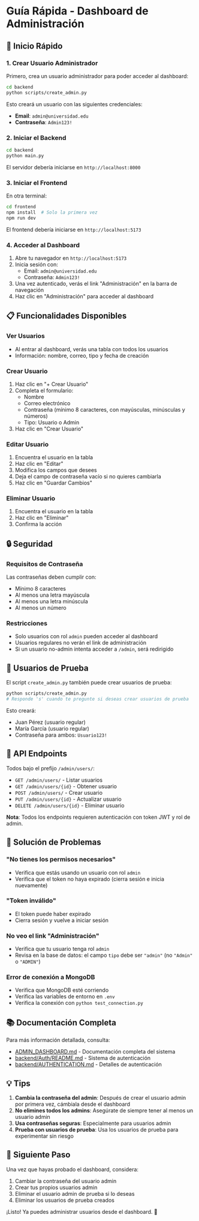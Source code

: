 # Guía Rápida - Dashboard de Administración

## 🚀 Inicio Rápido

### 1. Crear Usuario Administrador

Primero, crea un usuario administrador para poder acceder al dashboard:

```bash
cd backend
python scripts/create_admin.py
```

Esto creará un usuario con las siguientes credenciales:
- **Email**: `admin@universidad.edu`
- **Contraseña**: `Admin123!`

### 2. Iniciar el Backend

```bash
cd backend
python main.py
```

El servidor debería iniciarse en `http://localhost:8000`

### 3. Iniciar el Frontend

En otra terminal:

```bash
cd frontend
npm install  # Solo la primera vez
npm run dev
```

El frontend debería iniciarse en `http://localhost:5173`

### 4. Acceder al Dashboard

1. Abre tu navegador en `http://localhost:5173`
2. Inicia sesión con:
   - Email: `admin@universidad.edu`
   - Contraseña: `Admin123!`
3. Una vez autenticado, verás el link "Administración" en la barra de navegación
4. Haz clic en "Administración" para acceder al dashboard

## 📋 Funcionalidades Disponibles

### Ver Usuarios
- Al entrar al dashboard, verás una tabla con todos los usuarios
- Información: nombre, correo, tipo y fecha de creación

### Crear Usuario
1. Haz clic en "+ Crear Usuario"
2. Completa el formulario:
   - Nombre
   - Correo electrónico
   - Contraseña (mínimo 8 caracteres, con mayúsculas, minúsculas y números)
   - Tipo: Usuario o Admin
3. Haz clic en "Crear Usuario"

### Editar Usuario
1. Encuentra el usuario en la tabla
2. Haz clic en "Editar"
3. Modifica los campos que desees
4. Deja el campo de contraseña vacío si no quieres cambiarla
5. Haz clic en "Guardar Cambios"

### Eliminar Usuario
1. Encuentra el usuario en la tabla
2. Haz clic en "Eliminar"
3. Confirma la acción

## 🔒 Seguridad

### Requisitos de Contraseña
Las contraseñas deben cumplir con:
- Mínimo 8 caracteres
- Al menos una letra mayúscula
- Al menos una letra minúscula
- Al menos un número

### Restricciones
- Solo usuarios con rol `admin` pueden acceder al dashboard
- Usuarios regulares no verán el link de administración
- Si un usuario no-admin intenta acceder a `/admin`, será redirigido

## 🧪 Usuarios de Prueba

El script `create_admin.py` también puede crear usuarios de prueba:

```bash
python scripts/create_admin.py
# Responde 's' cuando te pregunte si deseas crear usuarios de prueba
```

Esto creará:
- Juan Pérez (usuario regular)
- María García (usuario regular)
- Contraseña para ambos: `Usuario123!`

## 📡 API Endpoints

Todos bajo el prefijo `/admin/users/`:

- `GET /admin/users/` - Listar usuarios
- `GET /admin/users/{id}` - Obtener usuario
- `POST /admin/users/` - Crear usuario
- `PUT /admin/users/{id}` - Actualizar usuario
- `DELETE /admin/users/{id}` - Eliminar usuario

**Nota**: Todos los endpoints requieren autenticación con token JWT y rol de admin.

## 🐛 Solución de Problemas

### "No tienes los permisos necesarios"
- Verifica que estás usando un usuario con rol `admin`
- Verifica que el token no haya expirado (cierra sesión e inicia nuevamente)

### "Token inválido"
- El token puede haber expirado
- Cierra sesión y vuelve a iniciar sesión

### No veo el link "Administración"
- Verifica que tu usuario tenga rol `admin`
- Revisa en la base de datos: el campo `tipo` debe ser `"admin"` (no `"Admin"` o `"ADMIN"`)

### Error de conexión a MongoDB
- Verifica que MongoDB esté corriendo
- Verifica las variables de entorno en `.env`
- Verifica la conexión con `python test_connection.py`

## 📚 Documentación Completa

Para más información detallada, consulta:
- [ADMIN_DASHBOARD.md](./ADMIN_DASHBOARD.md) - Documentación completa del sistema
- [backend/Auth/README.md](./backend/Auth/README.md) - Sistema de autenticación
- [backend/AUTHENTICATION.md](./backend/AUTHENTICATION.md) - Detalles de autenticación

## 💡 Tips

1. **Cambia la contraseña del admin**: Después de crear el usuario admin por primera vez, cámbiala desde el dashboard
2. **No elimines todos los admins**: Asegúrate de siempre tener al menos un usuario admin
3. **Usa contraseñas seguras**: Especialmente para usuarios admin
4. **Prueba con usuarios de prueba**: Usa los usuarios de prueba para experimentar sin riesgo

## 🎯 Siguiente Paso

Una vez que hayas probado el dashboard, considera:
1. Cambiar la contraseña del usuario admin
2. Crear tus propios usuarios admin
3. Eliminar el usuario admin de prueba si lo deseas
4. Eliminar los usuarios de prueba creados

¡Listo! Ya puedes administrar usuarios desde el dashboard. 🎉

